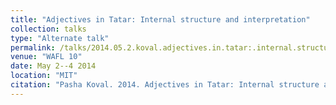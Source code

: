 ```yaml
---
title: "Adjectives in Tatar: Internal structure and interpretation"
collection: talks
type: "Alternate talk"
permalink: /talks/2014.05.2.koval.adjectives.in.tatar:.internal.structure.and.interpretation
venue: "WAFL 10"
date: May 2--4 2014
location: "MIT"
citation: "Pasha Koval. 2014. Adjectives in Tatar: Internal structure and interpretation (Alternate talk). WAFL 10. MIT. May 2--4."
---
```

